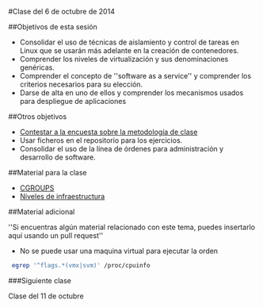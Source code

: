#Clase del 6 de octubre de 2014

##Objetivos de esta sesión

* Consolidar el uso de técnicas de aislamiento y control de tareas en Linux que se usarán más adelante en la creación de contenedores. 
* Comprender los niveles de virtualización y sus denominaciones genéricas.
* Comprender el concepto de ''software as a service'' y comprender los criterios necesarios para su elección.
* Darse de alta en uno de ellos y comprender los mecanismos usados para despliegue de aplicaciones

##Otros objetivos

* [Contestar a la encuesta sobre la metodología de clase](https://docs.google.com/forms/d/1IgOx4ANDaXN5Kt5Br-n6we7Y2XdRXNlRw2SmnC9Ou2w/viewform)
* Usar ficheros en el repositorio para los ejercicios.
* Consolidar el uso de la línea de órdenes para administración y desarrollo de software.

##Material para la clase

* [CGROUPS](http://jj.github.io/IV/documentos/temas/Intro_concepto_y_soporte_fisico#restriccin_y_medicin_del_uso_de_recursos_)
* [Niveles de infraestructura](http://jj.github.io/IV/documentos/temas/Intro_concepto_y_soporte_fisico#niveles_de_infraestructura_virtual)

##Material adicional

''Si encuentras algún material relacionado con este tema, puedes insertarlo aquí usando un pull request''

- No se puede usar una maquina virtual para ejecutar la orden
```sh 
 egrep '^flags.*(vmx|svm)' /proc/cpuinfo
```

###Siguiente clase

Clase del 11 de octubre 
